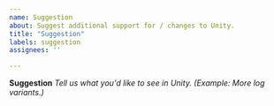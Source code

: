 ```yaml
---
name: Suggestion
about: Suggest additional support for / changes to Unity.
title: "Suggestion"
labels: suggestion
assignees: ''

---
```


**Suggestion**
_Tell us what you'd like to see in Unity. (Example: More log variants.)_
